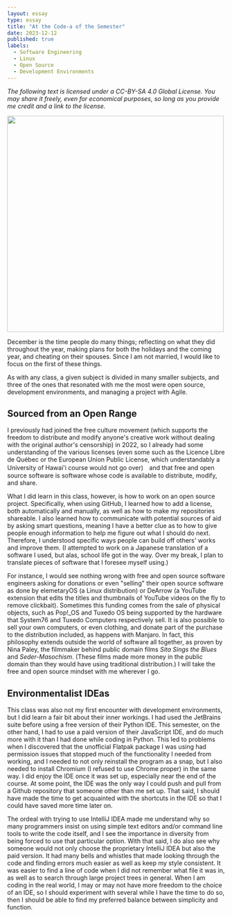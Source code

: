 ```yaml
---
layout: essay
type: essay
title: "At the Code-a of the Semester"
date: 2023-12-12
published: true
labels:
  - Software Engineering
  - Linux
  - Open Source
  - Development Environments
---
```

*The following text is licensed under a CC-BY-SA 4.0 Global License. You may share it freely, even for economical purposes, so long as you provide me credit and a link to the license.*

<img width="500px" class="rounded float-start pe-4" src="https://4.bp.blogspot.com/-zf-SSpmuVQw/WKbKmBRPEUI/AAAAAAABB1w/eGRBfCvcHegenLYm1RfEX3WGqYqZeQ_AQCLcB/s800/karoushi_hakui_man.png">

December is the time people do many things; reflecting on what they did throughout the year, making plans for both the holidays and the coming year, and cheating on their spouses. Since I am not married, I would like to focus on the first of these things.

As with any class, a given subject is divided in many smaller subjects, and three of the ones that resonated with me the most were open source, development environments, and managing a project with Agile.

## Sourced from an Open Range

I previously had joined the free culture movement (which supports the freedom to distribute and modify anyone's creative work without dealing with the original author's censorship) in 2022, so I already had some understanding of the various licenses (even some such as the Licence Libre de Québec or the European Union Public License, which understandably a University of Hawai'i course would not go over)　and that free and open source software is software whose code is available to distribute, modify, and share.

What I did learn in this class, however, is how to work on an open source project. Specifically, when using GitHub, I learned how to add a license, both automatically and manually, as well as how to make my repositories shareable. I also learned how to communicate with potential sources of aid by asking smart questions, meaning I have a better clue as to how to give people enough information to help me figure out what I should do next. Therefore, I understood specific ways people can build off others' works and improve them. (I attempted to work on a Japanese translation of a software I used, but alas, school life got in the way. Over my break, I plan to translate pieces of software that I foresee myself using.)

For instance, I would see nothing wrong with free and open source software engineers asking for donations or even "selling" their open source software as done by elemetaryOS (a Linux distribution) or DeArrow (a YouTube extension that edits the titles and thumbnails of YouTube videos on the fly to remove clickbait). Sometimes this funding comes from the sale of physical objects, such as Pop!_OS and Tuxedo OS being supported by the hardware that System76 and Tuxedo Computers respectively sell. It is also possible to sell your own computers, or even clothing, and donate part of the purchase to the distribution included, as happens with Manjaro. In fact, this philosophy extends outside the world of software all together, as proven by Nina Paley, the filmmaker behind public domain films *Sita Sings the Blues* and *Seder-Masochism*. (These films made more money in the public domain than they would have using traditional distribution.) I will take the free and open source mindset with me wherever I go.

## Environmentalist IDEas

This class was also not my first encounter with development environments, but I did learn a fair bit about their inner workings. I had used the JetBrains suite before using a free version of their Python IDE. This semester, on the other hand, I had to use a paid version of their JavaScript IDE, and do much more with it than I had done while coding in Python. This led to problems when I discovered that the unofficial Flatpak package I was using had permission issues that stopped much of the functionality I needed from working, and I needed to not only reinstall the program as a snap, but I also needed to install Chromium (I refused to use Chrome proper) in the same way. I did enjoy the IDE once it was set up, especially near the end of the course. At some point, the IDE was the only way I could push and pull from a Github repository that someone other than me set up. That said, I should have made the time to get acquainted with the shortcuts in the IDE so that I could have saved more time later on.

The ordeal with trying to use IntelliJ IDEA made me understand why so many programmers insist on using simple text editors and/or command line tools to write the code itself, and I see the importance in diversity from being forced to use that particular option. With that said, I do also see why someone would not only choose the proprietary IntelliJ IDEA but also the paid version. It had many bells and whistles that made looking through the code and finding errors much easier as well as keep my style consistent. It was easier to find a line of code when I did not remember what file it was in, as well as to search through large project trees in general. When I am coding in the real world, I may or may not have more freedom to the choice of an IDE, so I should experiment with several while I have the time to do so, then I should be able to find my preferred balance between simplicity and function.
